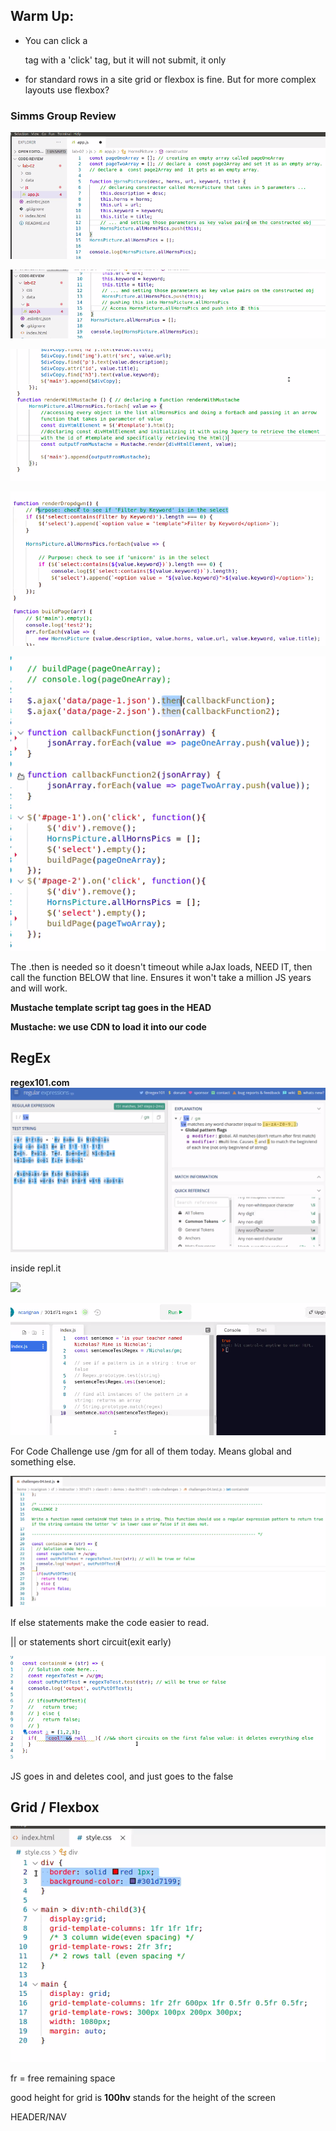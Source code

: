 

## Warm Up:
- You can click a <p> tag with a 'click' tag, but it will not submit, it only 

- for standard rows in a site grid or flexbox is fine. But for more complex layouts use flexbox?

### Simms Group Review

![](2021-02-18-09-46-03.png)

![](2021-02-18-09-49-00.png)

![](2021-02-18-09-54-06.png)

![](2021-02-18-10-18-02.png)

![](2021-02-18-10-26-50.png)

The .then is needed so it doesn't timeout while aJax loads, NEED IT, then call the function BELOW that line. Ensures it won't take a million JS years and will work.


**Mustache template script tag goes in the HEAD**

**Mustache: we use CDN to load it into our code** 


## RegEx 

**regex101.com** 
![](2021-02-18-10-50-50.png)

inside repl.it

![](2021-02-18-11-02-12.png)

![](2021-02-18-11-03-07.png)


For Code Challenge use /gm for all of them today. Means global and something else.

![](2021-02-18-11-12-21.png)

If else statements make the code easier to read.

|| or statements short circuit(exit early)

![](2021-02-18-11-21-00.png)

JS goes in and deletes cool, and just goes to the false



## Grid / Flexbox

![](2021-02-18-11-49-25.png)

fr = free remaining space 

good height for grid is **100hv** stands for the height of the screen

HEADER/NAV

